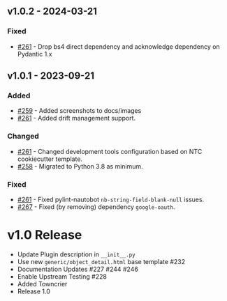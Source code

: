 <!-- markdownlint-disable MD024 -->

<!-- towncrier release notes start -->

## v1.0.2 - 2024-03-21

### Fixed

- [#261](https://github.com/nautobot/nautobot-app-circuit-maintenance/pull/293) - Drop bs4 direct dependency and acknowledge dependency on Pydantic 1.x

## v1.0.1 - 2023-09-21

### Added

- [#259](https://github.com/nautobot/nautobot-plugin-circuit-maintenance/issues/259) - Added screenshots to docs/images
- [#261](https://github.com/nautobot/nautobot-plugin-circuit-maintenance/issues/261) - Added drift management support.

### Changed

- [#261](https://github.com/nautobot/nautobot-plugin-circuit-maintenance/issues/261) - Changed development tools configuration based on NTC cookiecutter template.
- [#258](https://github.com/nautobot/nautobot-plugin-circuit-maintenance/issues/258) - Migrated to Python 3.8 as minimum.

### Fixed

- [#261](https://github.com/nautobot/nautobot-plugin-circuit-maintenance/issues/261) - Fixed pylint-nautobot `nb-string-field-blank-null` issues.
- [#267](https://github.com/nautobot/nautobot-plugin-circuit-maintenance/issues/267) - Fixed (by removing) dependency `google-oauth`.

# v1.0 Release

- Update Plugin description in `__init__.py`
- Use new `generic/object_detail.html` base template #232
- Documentation Updates #227 #244 #246
- Enable Upstream Testing #228
- Added Towncrier
- Release 1.0
